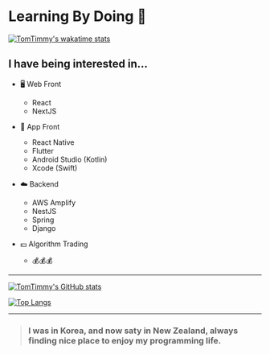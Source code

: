 Learning By Doing 🏃
==
[![TomTimmy's wakatime stats](https://github-readme-stats.vercel.app/api/wakatime?username=TomTimmy)](https://github.com/anuraghazra/github-readme-stats)


I have being interested in...
--
- 🖥 Web Front 
  - React 
  - NextJS

- 📱 App Front
  - React Native
  - Flutter
  - Android Studio (Kotlin)
  - Xcode (Swift)
  
- ☁️ Backend
  - AWS Amplify
  - NestJS
  - Spring
  - Django 

- 💵 Algorithm Trading
  -  💰💰💰
  
  
  
  
  
  
---

[![TomTimmy's GitHub stats](https://github-readme-stats.vercel.app/api?username=TomTimmy)](https://github.com/anuraghazra/github-readme-stats)


[![Top Langs](https://github-readme-stats.vercel.app/api/top-langs/?username=TomTimmy&layout=compact)](https://github.com/anuraghazra/github-readme-stats)

---

  
> ### I was in Korea, and now saty in New Zealand, always finding nice place to enjoy my programming life.  

